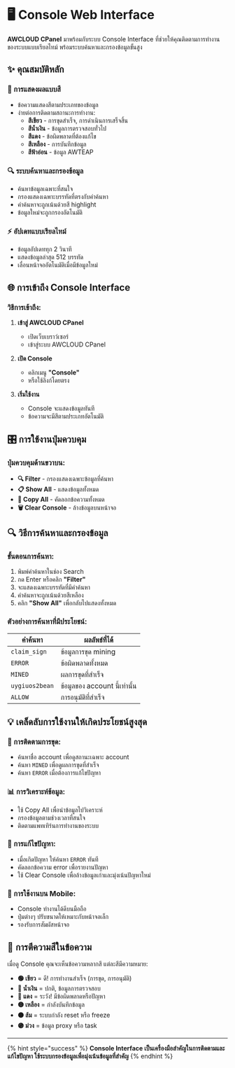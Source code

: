 # 🖥️ Console Web Interface

**AWCLOUD CPanel** มาพร้อมกับระบบ Console Interface ที่ช่วยให้คุณติดตามการทำงานของระบบแบบเรียลไทม์ พร้อมระบบค้นหาและกรองข้อมูลขั้นสูง

## ✨ คุณสมบัติหลัก

### 🎨 การแสดงผลแบบสี
- ข้อความแสดงสีตามประเภทของข้อมูล
- ง่ายต่อการติดตามสถานะการทำงาน:
  - **สีเขียว** - การขุดสำเร็จ, การดำเนินการเสร็จสิ้น
  - **สีน้ำเงิน** - ข้อมูลการตรวจสอบทั่วไป
  - **สีแดง** - ข้อผิดพลาดที่ต้องแก้ไข
  - **สีเหลือง** - การบันทึกข้อมูล
  - **สีฟ้าอ่อน** - ข้อมูล AWTEAP

### 🔍 ระบบค้นหาและกรองข้อมูล
- ค้นหาข้อมูลเฉพาะที่สนใจ
- กรองแสดงเฉพาะบรรทัดที่ตรงกับคำค้นหา
- คำค้นหาจะถูกเน้นด้วยสี highlight
- ข้อมูลใหม่จะถูกกรองอัตโนมัติ

### ⚡ อัปเดทแบบเรียลไทม์
- ข้อมูลอัปเดททุก 2 วินาที
- แสดงข้อมูลล่าสุด 512 บรรทัด
- เลื่อนหน้าจออัตโนมัติเมื่อมีข้อมูลใหม่

## 🌐 การเข้าถึง Console Interface

### วิธีการเข้าถึง:

1. **เข้าสู่ AWCLOUD CPanel**
   - เปิดเว็บเบราว์เซอร์
   - เข้าสู่ระบบ AWCLOUD CPanel

2. **เปิด Console**
   - คลิกเมนู **"Console"** 
   - หรือใช้ลิงก์โดยตรง

3. **เริ่มใช้งาน**
   - Console จะแสดงข้อมูลทันที
   - ข้อความจะมีสีตามประเภทอัตโนมัติ

## 🎛️ การใช้งานปุ่มควบคุม

### ปุ่มควบคุมด้านขวาบน:

- **🔍 Filter** - กรองแสดงเฉพาะข้อมูลที่ค้นหา
- **📋 Show All** - แสดงข้อมูลทั้งหมด
- **📄 Copy All** - คัดลอกข้อความทั้งหมด
- **🗑️ Clear Console** - ล้างข้อมูลบนหน้าจอ

## 🔍 วิธีการค้นหาและกรองข้อมูล

### ขั้นตอนการค้นหา:
1. พิมพ์คำค้นหาในช่อง Search
2. กด Enter หรือคลิก **"Filter"**
3. จะแสดงเฉพาะบรรทัดที่มีคำค้นหา
4. คำค้นหาจะถูกเน้นด้วยสีเหลือง
5. คลิก **"Show All"** เพื่อกลับไปแสดงทั้งหมด

### ตัวอย่างการค้นหาที่มีประโยชน์:

| คำค้นหา | ผลลัพธ์ที่ได้ |
|---------|---------------|
| `claim_sign` | ข้อมูลการขุด mining |
| `ERROR` | ข้อผิดพลาดทั้งหมด |
| `MINED` | ผลการขุดที่สำเร็จ |
| `uygiuos2bean` | ข้อมูลของ account นี้เท่านั้น |
| `ALLOW` | การอนุมัติที่สำเร็จ |

## 💡 เคล็ดลับการใช้งานให้เกิดประโยชน์สูงสุด

### 🎯 การติดตามการขุด:
- ค้นหาชื่อ account เพื่อดูสถานะเฉพาะ account
- ค้นหา `MINED` เพื่อดูผลการขุดที่สำเร็จ
- ค้นหา `ERROR` เมื่อต้องการแก้ไขปัญหา

### 📊 การวิเคราะห์ข้อมูล:
- ใช้ Copy All เพื่อนำข้อมูลไปวิเคราะห์
- กรองข้อมูลตามช่วงเวลาที่สนใจ
- ติดตามแพทเทิร์นการทำงานของระบบ

### 🚀 การแก้ไขปัญหา:
- เมื่อเกิดปัญหา ให้ค้นหา `ERROR` ทันที
- คัดลอกข้อความ error เพื่อรายงานปัญหา
- ใช้ Clear Console เพื่อล้างข้อมูลเก่าและมุ่งเน้นปัญหาใหม่

### 📱 การใช้งานบน Mobile:
- Console ทำงานได้ดีบนมือถือ
- ปุ่มต่างๆ ปรับขนาดให้เหมาะกับหน้าจอเล็ก
- รองรับการสัมผัสหน้าจอ

## 🎨 การตีความสีในข้อความ

เมื่อดู Console คุณจะเห็นข้อความหลากสี แต่ละสีมีความหมาย:

- **🟢 เขียว** = ดี! การทำงานสำเร็จ (การขุด, การอนุมัติ)
- **🔵 น้ำเงิน** = ปกติ, ข้อมูลการตรวจสอบ
- **🔴 แดง** = ระวัง! มีข้อผิดพลาดหรือปัญหา
- **🟡 เหลือง** = กำลังบันทึกข้อมูล
- **🟠 ส้ม** = ระบบกำลัง reset หรือ freeze
- **🟣 ม่วง** = ข้อมูล proxy หรือ task

---

{% hint style="success" %}
**Console Interface เป็นเครื่องมือสำคัญในการติดตามและแก้ไขปัญหา ใช้ระบบกรองข้อมูลเพื่อมุ่งเน้นข้อมูลที่สำคัญ**
{% endhint %}